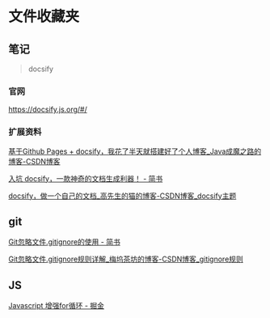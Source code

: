 # 文件收藏夹

## 笔记

> docsify

<!-- tabs:start -->

### **官网**

https://docsify.js.org/#/

### **扩展资料**

[基于Github Pages + docsify，我花了半天就搭建好了个人博客\_Java成魔之路的博客-CSDN博客](https://blog.csdn.net/m0_37965018/article/details/103841362)

[入坑 docsify，一款神奇的文档生成利器！ - 简书](https://www.jianshu.com/p/526127c29a92)

[docsify，做一个自己的文档\_高先生的猫的博客-CSDN博客\_docsify主题](https://blog.csdn.net/z591102/article/details/108326239)

<!-- tabs:end -->

## git

[Git忽略文件.gitignore的使用 - 简书](https://www.jianshu.com/p/a09a9b40ad20)

[Git忽略文件.gitignore规则详解\_梅坞茶坊的博客-CSDN博客\_gitignore规则](https://blog.csdn.net/qq_32421489/article/details/121910707)

## JS

[Javascript 增强for循环 - 掘金](https://juejin.cn/post/6888585177258262542)
